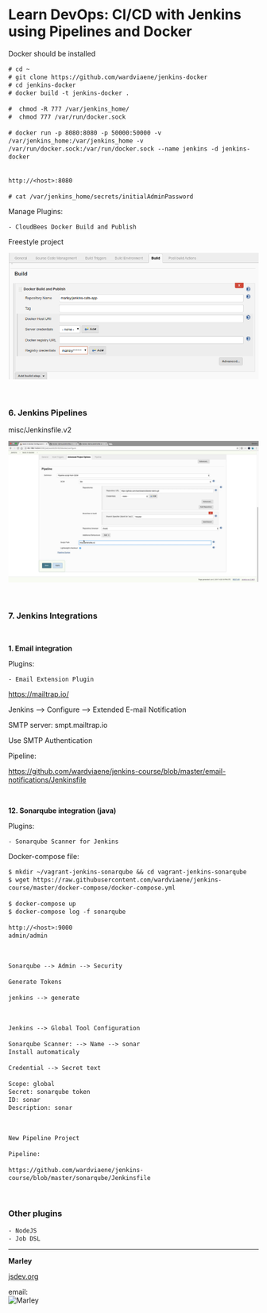 # Learn DevOps: CI/CD with Jenkins using Pipelines and Docker

Docker should be installed

    # cd ~
    # git clone https://github.com/wardviaene/jenkins-docker
    # cd jenkins-docker
    # docker build -t jenkins-docker .

    #  chmod -R 777 /var/jenkins_home/
    #  chmod 777 /var/run/docker.sock

    # docker run -p 8080:8080 -p 50000:50000 -v /var/jenkins_home:/var/jenkins_home -v /var/run/docker.sock:/var/run/docker.sock --name jenkins -d jenkins-docker


    http://<host>:8080

    # cat /var/jenkins_home/secrets/initialAdminPassword

Manage Plugins:

    - CloudBees Docker Build and Publish

Freestyle project

![Jenkins](/img/pic1.png "Jenkins")

<br/>

### 6. Jenkins Pipelines

misc/Jenkinsfile.v2

![Jenkins](/img/pic2.png "Jenkins")

<br/>

### 7. Jenkins Integrations

<br/>

**1. Email integration**

Plugins:

    - Email Extension Plugin

https://mailtrap.io/

Jenkins --> Configure --> Extended E-mail Notification

SMTP server: smpt.mailtrap.io

Use SMTP Authentication

Pipeline:

https://github.com/wardviaene/jenkins-course/blob/master/email-notifications/Jenkinsfile

<br/>

**12. Sonarqube integration (java)**

Plugins:

    - Sonarqube Scanner for Jenkins

Docker-compose file:

    $ mkdir ~/vagrant-jenkins-sonarqube && cd vagrant-jenkins-sonarqube
    $ wget https://raw.githubusercontent.com/wardviaene/jenkins-course/master/docker-compose/docker-compose.yml

    $ docker-compose up
    $ docker-compose log -f sonarqube

    http://<host>:9000
    admin/admin

<br/>

    Sonarqube --> Admin --> Security

    Generate Tokens

    jenkins --> generate

<br/>

    Jenkins --> Global Tool Configuration

    Sonarqube Scanner: --> Name --> sonar
    Install automaticaly

    Credential --> Secret text

    Scope: global
    Secret: sonarqube token
    ID: sonar
    Description: sonar

<br/>

    New Pipeline Project

    Pipeline:

    https://github.com/wardviaene/jenkins-course/blob/master/sonarqube/Jenkinsfile

<br/>

### Other plugins

    - NodeJS
    - Job DSL

---

**Marley**

<a href="https://jsdev.org">jsdev.org</a>

email:  
![Marley](http://img.fotografii.org/a3333333mail.gif "Marley")
